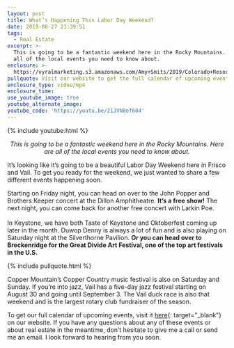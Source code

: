 ```yaml
---
layout: post
title: What’s Happening This Labor Day Weekend?
date: 2019-08-27 21:39:51
tags:
  - Real Estate
excerpt: >-
  This is going to be a fantastic weekend here in the Rocky Mountains. Here are
  all of the local events you need to know about.
enclosure: >-
  https://vyralmarketing.s3.amazonaws.com/Amy+Smits/2019/Colorado+Resorts+Real+Estate+Agent-+Labor+Day+Events.mp4
pullquote: Visit our website to get the full calendar of upcoming events.
enclosure_type: video/mp4
enclosure_time:
use_youtube_image: true
youtube_alternate_image:
youtube_code: 'https://youtu.be/21JVN0ef604'
---
```


{% include youtube.html %}

<p style="text-align: center;"><em>This is going to be a fantastic weekend here in the Rocky Mountains. Here are all of the local events you need to know about.</em></p>

It’s looking like it’s going to be a beautiful Labor Day Weekend here in Frisco and Vail. To get you ready for the weekend, we just wanted to share a few different events happening soon.

Starting on Friday night, you can head on over to the John Popper and Brothers Keeper concert at the Dillon Amphitheatre. **It’s a free show\!** The next night, you can come back for another free concert with Larkin Poe.<br>&nbsp;<br>In Keystone, we have both Taste of Keystone and Oktoberfest coming up later in the month. Duwop Denny is always a lot of fun and is also playing on Saturday night at the Silverthorne Pavilion. **Or you can head over to Breckenridge for the Great Divide Art Festival, one of the top art festivals in the U.S.**

{% include pullquote.html %}

Copper Mountain’s Copper Country music festival is also on Saturday and Sunday. If you’re into jazz, Vail has a five-day jazz festival starting on August 30 and going until September 3. The Vail duck race is also that weekend and is the largest rotary club fundraiser of the season.

To get our full calendar of upcoming events, visit it [here](https://www.thesmitsteam.com/event-calendar/){: target="_blank"} on our website. If you have any questions about any of these events or about real estate in the meantime, don’t hesitate to give me a call or send me an email. I look forward to hearing from you soon.
